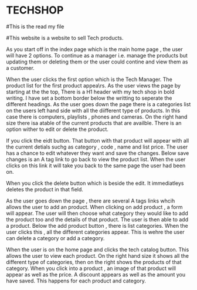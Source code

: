 # TECHSHOP

#This is the read my file

#This website is a website to sell Tech products.

As you start off in the index page which is the main home page , the user will have 2 options.
To continue as a manager i.e. manage the products but updating them or deleting them or the user could contine and view them as a customer. 

When the user clicks the first option which is the Tech Manager. The product list for the first product appea\rs. As the user views the page by starting at the the top, There is a H1 header with my tech shop in bold writing. I have set a bottom border below the writting to seperate the different headings.
As the user goes down the page there is a categories list on the users left hand side with all the diifferent type of products. In this case there is computers, playlists , phones and cameras.
On the right hand size there isa  atable of the current products that are availble. There is an option wither to edit or delete the product.

If you click the eidt button. That button with that product will appear with all the current detials suchg as category , code , name and list price. The user has a chance to edit whatever they want and save the changes.
Below save changes is an A tag link to go back to view the product list. When the user clicks on this link it will take you back to the same page the user had been on.

When you click the delete button which is beside the edit. It immediatleys deletes the product in that field. 

As the user goes down the page , there are several A tags links whcih allows the user to add an product. When clicking on add product , a form will appear. The user will then choose what category they would like to add the product too and the details of that product. The user is then able to add a product. 
Below the add product button , there is list categories. When the user clicks this , all the different categories appear. This is wehre the user can delete a category or add a category.


When the user is on the home page and clicks the tech catalog button. This allows the user to view each product.
On the right hand size it shows all the different type of categories, then on the right shows the products of that category. When you click into a product , an image of that product will appear as well as the price. A discount appears as well as the amount you have saved. This happens for each product and category.
